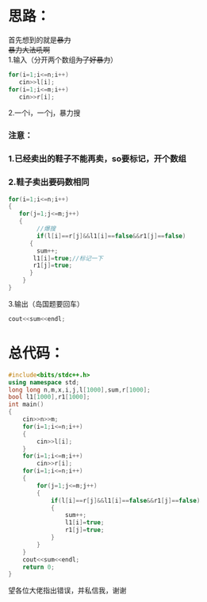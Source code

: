 # 思路：
首先想到的就是~~暴力~~  
~~暴力大法吼啊~~   
1.输入（分开两个数组~~为了好暴力~~）
```cpp
for(i=1;i<=n;i++)
   cin>>l[i];
for(i=1;i<=m;i++)
   cin>>r[i];
```
2.一个i，一个j，暴力搜   
### 注意：   
### 1.已经卖出的鞋子不能再卖，so要标记，开个数组  
### 2.鞋子卖出要码数相同
```cpp
for(i=1;i<=n;i++)
{
   for(j=1;j<=m;j++)
   {              
		//爆搜
		if(l[i]==r[j]&&l1[i]==false&&r1[j]==false)
      {
      	sum++;
       l1[i]=true;//标记一下
       r1[j]=true;
      }
    }
}    
```
3.输出（岛国题要回车）
```cpp
cout<<sum<<endl;
```
# 总代码：
```cpp
#include<bits/stdc++.h>
using namespace std;
long long n,m,x,i,j,l[1000],sum,r[1000];
bool l1[1000],r1[1000];
int main()
{
    cin>>n>>m;
    for(i=1;i<=n;i++)
    {
        cin>>l[i];
    }
    for(i=1;i<=m;i++)
        cin>>r[i];
    for(i=1;i<=n;i++)
    {
        for(j=1;j<=m;j++)
        {
            if(l[i]==r[j]&&l1[i]==false&&r1[j]==false)
            {
                sum++;
                l1[i]=true;
                r1[j]=true;
            }
        }
    }    
    cout<<sum<<endl;
    return 0;
}
```
望各位大佬指出错误，并私信我，谢谢

